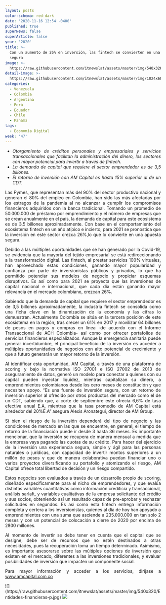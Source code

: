 ```yaml
---
layout: posts
color-schema: red-dark
date: '2020-11-16 12:54 -0400'
published: true
superNews: false
superArticle: false
year: '2020'
title: >-
  Con un aumento de 26% en inversión, las fintech se convierten en una apuesta
  segura
image: >-
  https://raw.githubusercontent.com/itnewslat/assets/master/img/540x320/Entidades-financieras-p.jpg
detail-image: >-
  https://raw.githubusercontent.com/itnewslat/assets/master/img/1024x680/Entidades-financieras-g.jpg
categories:
  - Venezuela
  - Colombia
  - Argentina
  - Perú
  - Ecuador
  - Chile
  - Panama
tags:
  - Economía Digital
week: '47'
---
```

<ul style="text-align: justify;">
	<li><em>Otorgamiento de créditos personales y empresariales y servicios transaccionales que facilitan la administración del dinero, los sectores con mayor potencial para invertir a través de fintech.</em></li>
	<li><em>La demanda de capital que requiere el sector emprendedor es de 3,5 billones.</em></li>
	<li><em>El retorno de inversión con AM Capital es hasta 15% superior al de un CDT.</em></li>
</ul>
<p style="text-align: justify;"><strong> </strong>Las Pymes, que representan más del 90% del sector productivo nacional y generan el 80% del empleo en Colombia, han sido las más afectadas por los estragos de la pandemia al no alcanzar a cumplir los compromisos financieros adquiridos con la banca tradicional. Tomando un promedio de 50.000.000 de préstamo por emprendimiento y el número de empresas que se crean anualmente en el país, la demanda de capital para este ecosistema es de 3,5 billones aproximadamente. Con base en el comportamiento del ecosistema fintech en un año atípico e incierto, para 2021 se pronostica que la inversión en este sector crezca 26%,lo que lo convierte en una apuesta segura.</p>
<p style="text-align: justify;">Debido a las múltiples oportunidades que se han generado por la Covid-19, se evidencia que la mayoría del tejido empresarial se está redireccionando a la transformación digital. Las fintech, al prestar servicios 100% virtuales, han aprovechado estas condiciones, ganando mayor popularidad y confianza por parte de inversionistas públicos y privados, lo que ha permitido potenciar sus modelos de negocio y propiciar esquemas disruptivos. Es así como para 2021 se proyecta que las inversiones de capital nacional e internacional, que cada día están ganando mayor relevancia en el mercado colombiano, crezcan 26%.</p>
<p style="text-align: justify;">Sabiendo que la demanda de capital que requiere el sector emprendedor es de 3,5 billones aproximadamente, la industria fintech se consolida como una ficha clave en la dinamización de la economía y las cifras lo demuestran. Actualmente Colombia se sitúa en la tercera posición de este ecosistema en la región, tras crecer un 61% en 2017 y movilizar 64 billones de pesos en pagos y compras en línea -de acuerdo con el Informe Transaccional de ACH Colombia- así como por ofrecer portafolios de servicios financieros especializados. Aunque la emergencia sanitaria puede generar incertidumbre, el principal beneficio de la inversión es acceder a múltiples oportunidades de negocios con alto potencial de crecimiento y que a futuro generarán un mayor retorno de la inversión.</p>
<p style="text-align: justify;">Al identificar esta oportunidad, AM Capital, a través de una plataforma de scoring y bajo la normativa ISO 27001 e ISO 27002 de 2013 de aseguramiento de datos, generó un modelo para conectar a quienes con su capital pueden inyectar liquidez, mientras capitalizan su dinero, a emprendimientos colombianos desde los cero meses de constitución y que necesiten apoyo. “Es una fuente de inversión segura, con un retorno de inversión superior al ofrecido por otros productos del mercado como el de un CDT, sabiendo que, a corte de septiembre este ofrecía 6,6% de tasa efectiva anual E.A, mientras que la tasa promedio de AM Capital está alrededor del 20%E.A” asegura Alexis Aronategui, director de AM Group.</p>
<p style="text-align: justify;">Si bien el riesgo de la inversión dependerá del tipo de negocio y las condiciones de mercado en las que se encuentre, en general, el tiempo de retorno de la financiación puede ir desde 3 hasta 36 meses. Es importante mencionar, que la inversión se recupera de manera mensual a medida que la empresa vaya pagando las cuotas de su crédito. Para hacer del ejercicio de la inversión una experiencia segura, simple y ágil para las personas naturales o jurídicas, con capacidad de invertir montos superiores a un millón de pesos y que de manera colaborativa puedan financiar uno o varios proyectos diversificando su portafolio y atomizando el riesgo, AM Capital ofrece total libertad de decisión y un riesgo compartido.</p>
<p style="text-align: justify;">Estos negocios son evaluados a través de un desarrollo propio de scoring, diseñado específicamente para el nicho de emprendedores, y que evalúa distintas variables cuantitativas como información crediticia y transaccional, análisis sarlaft, y variables cualitativas de la empresa solicitante del crédito y sus socios, obteniendo así un resultado capaz de pre-aprobar y rechazar solicitudes en segundos. Es así como esta fintech entrega información completa y certera a los inversionistas, quienes al día de hoy han apoyado a emprendimientos con una suma que asciende a 235.000.000 en tan solo 2 meses y con un potencial de colocación a cierre de 2020 por encima de 2800 millones.</p>
<p style="text-align: justify;">Al momento de invertir se debe tener en cuenta que el capital que se designe, debe ser de recursos que no estén destinados a otras necesidades, pues la recuperación toma un tiempo determinado. Asimismo, es importante asesorarse sobre las múltiples opciones de inversión que existen en el mercado, diferentes a las inversiones tradicionales, y evaluar posibilidades de inversión que impacten un componente social.</p>
<p style="text-align: justify;">Para mayor información y acceder a los servicios,  diríjase a  <a href="http://www.amcapital.com.co/">www.amcapital.com.co</a></p>
![](https://raw.githubusercontent.com/itnewslat/assets/master/img/540x320/Entidades-financieras-p.jpg)

<img src="https://tracker.metricool.com/c3po.jpg?hash=56f88a41e39ab42c063cc51676587a04"/>